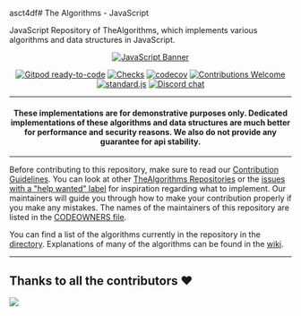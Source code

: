 asct4df# The Algorithms - JavaScript

<!-- Front Matter -->

JavaScript Repository of TheAlgorithms, which implements various algorithms and data structures in JavaScript.

<div align="center">

[![JavaScript Banner][banner]](DIRECTORY.md)

[![Gitpod ready-to-code](https://img.shields.io/badge/Gitpod-ready--to--code-blue?logo=gitpod)](https://gitpod.io/#https://github.com/TheAlgorithms/JavaScript)
[![Checks][checks]][actions]
[![codecov](https://codecov.io/gh/TheAlgorithms/JavaScript/graph/badge.svg?token=8VeZwL31KZ)](https://codecov.io/gh/TheAlgorithms/JavaScript)
[![Contributions Welcome][welcome]](CONTRIBUTING.md)
[![standard.js][standard-logo]][standard-js]
[![Discord chat][chat]][discord-server]

</div>

---

<!-- Disclaimer -->

<h4 align="center">
  These implementations are for demonstrative purposes only. Dedicated implementations of these algorithms and data
  structures are much better for performance and security reasons. We also do not provide any guarantee for api stability.
</h4>

---

<!-- Body -->

Before contributing to this repository, make sure to read our [Contribution Guidelines](CONTRIBUTING.md). You can look
at other [TheAlgorithms Repositories][repositories] or the [issues with a "help wanted" label][help-wanted] for
inspiration regarding what to implement. Our maintainers will guide you through how to make your contribution properly
if you make any mistakes. The names of the maintainers of this repository are listed in the
[CODEOWNERS file](.github/CODEOWNERS).

You can find a list of the algorithms currently in the repository in the [directory](DIRECTORY.md). Explanations of
many of the algorithms can be found in the [wiki][explanation].

---

<!-- Banner Image -->

[banner]: https://user-images.githubusercontent.com/68542775/167072911-dc31eac8-6885-4a05-9c25-279ecce22a79.png

<!-- Badge Links -->

[standard-logo]: https://img.shields.io/badge/code%20style-standardjs-%23f3df49
[chat]: https://img.shields.io/discord/808045925556682782.svg?logo=discord&colorB=7289DA
[welcome]: https://img.shields.io/static/v1.svg?label=Contributions&message=Welcome&color=0059b3
[checks]: https://img.shields.io/github/actions/workflow/status/TheAlgorithms/JavaScript/Ci.yml?branch=master&label=checks

<!-- External Links -->

[standard-js]: https://standardjs.com/
[discord-server]: https://the-algorithms.com/discord/
[actions]: https://github.com/TheAlgorithms/JavaScript/actions
[explanation]: https://github.com/TheAlgorithms/JavaScript/wiki
[repositories]: https://github.com/orgs/TheAlgorithms/repositories
[help-wanted]: https://github.com/TheAlgorithms/JavaScript/issues?q=is%3Aopen+is%3Aissue+label%3A%22help+wanted%22

## Thanks to all the contributors ❤️

<a href = "https://github.com/TheAlgorithms/JavaScript/graphs/contributors">
  <img src = "https://contrib.rocks/image?repo=TheAlgorithms/JavaScript"/>
</a>
